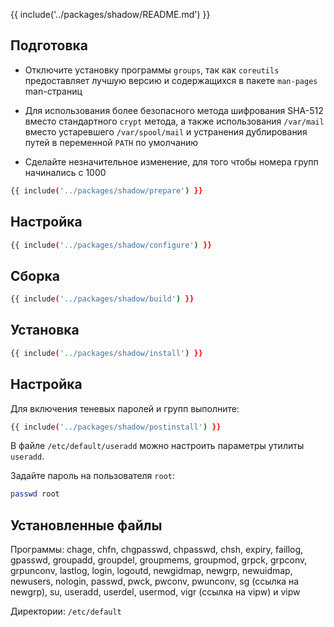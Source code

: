{{ include('../packages/shadow/README.md') }}

## Подготовка

- Отключите установку программы `groups`, так как `coreutils` предоставляет лучшую версию и содержащихся в пакете `man-pages` man-страниц

- Для использования более безопасного метода шифрования SHA-512 вместо стандартного `crypt` метода, а также использования `/var/mail` вместо устаревшего `/var/spool/mail` и устранения дублирования путей в переменной `PATH` по умолчанию

- Сделайте незначительное изменение, для того чтобы номера групп начинались с 1000

```bash 
{{ include('../packages/shadow/prepare') }}
```

## Настройка

```bash 
{{ include('../packages/shadow/configure') }}
```

## Сборка

```bash 
{{ include('../packages/shadow/build') }}
```

## Установка

```bash 
{{ include('../packages/shadow/install') }}
```

## Настройка

Для включения теневых паролей и групп выполните:
```bash 
{{ include('../packages/shadow/postinstall') }}
```

В файле `/etc/default/useradd` можно настроить параметры утилиты `useradd`.

Задайте пароль на пользователя `root`:

```bash
passwd root
```

## Установленные файлы

Программы: chage, chfn, chgpasswd, chpasswd, chsh, expiry, faillog, gpasswd, groupadd, groupdel, groupmems, groupmod, grpck, grpconv, grpunconv, lastlog, login, logoutd, newgidmap, newgrp, newuidmap, newusers, nologin, passwd, pwck, pwconv, pwunconv, sg (ссылка на newgrp), su, useradd, userdel, usermod, vigr (ссылка на vipw) и vipw

Директории: `/etc/default`


